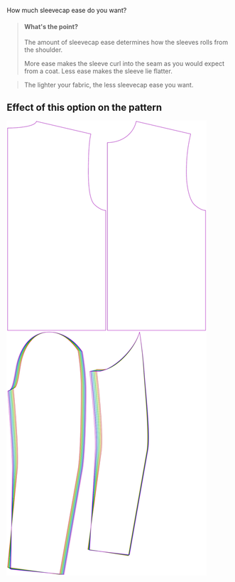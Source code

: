 
How much sleevecap ease do you want?

> #### What's the point?
> 
> The amount of sleevecap ease determines how the sleeves rolls from the shoulder.
> 
> More ease makes the sleeve curl into the seam as you would expect from a coat. Less ease makes the sleeve lie flatter.

> The lighter your fabric, the less sleevecap ease you want.


## Effect of this option on the pattern
![This image shows the effect of this option by superimposing several variants that have a different value for this option](bent_sleevecapease_sample.svg "Effect of this option on the pattern")